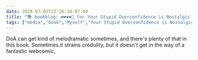 ```yaml
---
date: 2024-07-02T22:26:18-07:00
title: "📚 bookblog: ❤️❤️❤️❤️🖤 for Your Stupid Overconfidence is Nostalgic (A Third Dumbing of Age Collection), by David Willis"
tags: ["media","book","Myself","Your Stupid Overconfidence is Nostalgic","David Willis","Dumbing of Age","webcomics"]
---
```


DoA can get kind of melodramatic sometimes, and there's plenty of that in this book. Sometimes it strains credulity, but it doesn't get in the way of a fantastic webcomic,